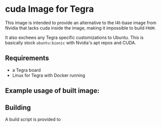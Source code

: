 # cuda Image for Tegra

This image is intended to provide an alternative to the l4t-base image from Nvidia that lacks cuda inside the image, making it impossible to build `FROM`.

It also exchews any Tegra specific customizations to Ubuntu. This is basically stock `ubuntu:bionic` with Nvidia's apt repos and CUDA.

## Requirements

- a Tegra board
- Linux for Tegra with Docker running

## Example usage of built image:



## Building

A build script is provided to 